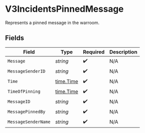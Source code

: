 # V3IncidentsPinnedMessage

Represents a pinned message in the warroom.


## Fields

| Field                                     | Type                                      | Required                                  | Description                               |
| ----------------------------------------- | ----------------------------------------- | ----------------------------------------- | ----------------------------------------- |
| `Message`                                 | *string*                                  | :heavy_check_mark:                        | N/A                                       |
| `MessageSenderID`                         | *string*                                  | :heavy_check_mark:                        | N/A                                       |
| `Time`                                    | [time.Time](https://pkg.go.dev/time#Time) | :heavy_check_mark:                        | N/A                                       |
| `TimeOfPinning`                           | [time.Time](https://pkg.go.dev/time#Time) | :heavy_check_mark:                        | N/A                                       |
| `MessageID`                               | *string*                                  | :heavy_check_mark:                        | N/A                                       |
| `MessagePinnedBy`                         | *string*                                  | :heavy_check_mark:                        | N/A                                       |
| `MessageSenderName`                       | *string*                                  | :heavy_check_mark:                        | N/A                                       |